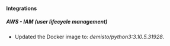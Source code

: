 #### Integrations
##### AWS - IAM (user lifecycle management)
- Updated the Docker image to: *demisto/python3:3.10.5.31928*.

